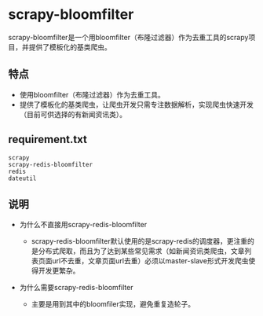 # scrapy-bloomfilter

​       scrapy-bloomfilter是一个用bloomfilter（布隆过滤器）作为去重工具的scrapy项目，并提供了模板化的基类爬虫。



## 特点

- 使用bloomfilter（布隆过滤器）作为去重工具。
- 提供了模板化的基类爬虫，让爬虫开发只需专注数据解析，实现爬虫快速开发（目前可供选择的有新闻资讯类）。



## requirement.txt

```
scrapy
scrapy-redis-bloomfilter
redis
dateutil
```



## 说明

- 为什么不直接用scrapy-redis-bloomfilter
  - scrapy-redis-bloomfilter默认使用的是scrapy-redis的调度器，更注重的是分布式爬取，而且为了达到某些常见需求（如新闻资讯类爬虫，文章列表页面url不去重，文章页面url去重）必须以master-slave形式开发爬虫使得开发更繁杂。

- 为什么需要scrapy-redis-bloomfilter
  - 主要是用到其中的bloomfiler实现，避免重复造轮子。
